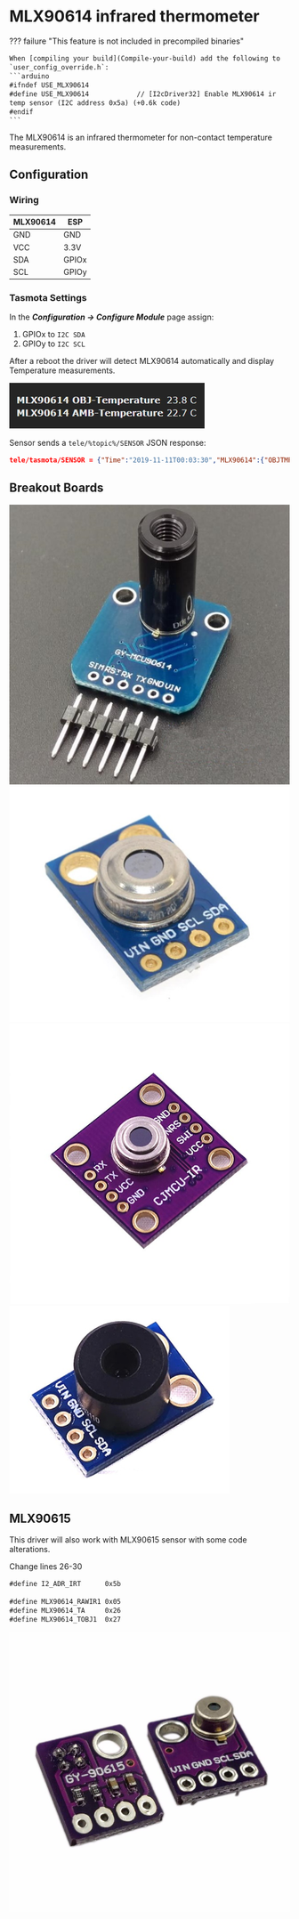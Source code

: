# MLX90614 infrared thermometer

??? failure "This feature is not included in precompiled binaries"  

    When [compiling your build](Compile-your-build) add the following to `user_config_override.h`:
    ```arduino
    #ifndef USE_MLX90614
    #define USE_MLX90614            // [I2cDriver32] Enable MLX90614 ir temp sensor (I2C address 0x5a) (+0.6k code)
    #endif
    ```

The MLX90614 is an infrared thermometer for non-contact temperature measurements.

## Configuration

### Wiring
| MLX90614   | ESP |
|---|---|
|GND   |GND   
|VCC   |3.3V
|SDA   | GPIOx
|SCL   | GPIOy

### Tasmota Settings 
In the **_Configuration -> Configure Module_** page assign:

1. GPIOx to `I2C SDA`
2. GPIOy to `I2C SCL`

After a reboot the driver will detect MLX90614 automatically and display Temperature measurements.

![MLX90614 WebUi Display](_media/peripherals/mlx90614-webui.jpg)

Sensor sends a  `tele/%topic%/SENSOR` JSON response:

```json
tele/tasmota/SENSOR = {"Time":"2019-11-11T00:03:30","MLX90614":{"OBJTMP":23.8,"AMBTMP":22.7}}
```


## Breakout Boards
![](_media/peripherals/mlx90614-1.jpg)
![](_media/peripherals/mlx90614-2.jpg)
![](_media/peripherals/mlx90614-3.jpg)
![](_media/peripherals/mlx90614-4.jpg)

## MLX90615

This driver will also work with MLX90615 sensor with some code alterations.

Change lines 26-30
```
#define I2_ADR_IRT      0x5b

#define MLX90614_RAWIR1 0x05
#define MLX90614_TA     0x26
#define MLX90614_TOBJ1  0x27
```

![](_media/peripherals/mlx90615-1.jpg)
